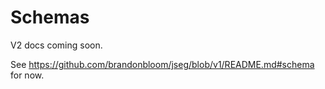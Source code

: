 # Schemas

V2 docs coming soon.

See https://github.com/brandonbloom/jseg/blob/v1/README.md#schema for now.
